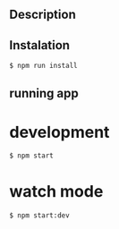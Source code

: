## Description

## Instalation

```bash
$ npm run install

```
## running app

# development
```bash
$ npm start
```

# watch mode
```bash
$ npm start:dev
```
